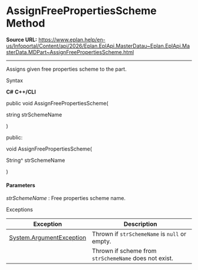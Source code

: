 # AssignFreePropertiesScheme Method

**Source URL:** https://www.eplan.help/en-us/Infoportal/Content/api/2026/Eplan.EplApi.MasterDatau~Eplan.EplApi.MasterData.MDPart~AssignFreePropertiesScheme.html

---

Assigns given free properties scheme to the part.

Syntax

**C#**
**C++/CLI**


public void AssignFreePropertiesScheme( 

   string strSchemeName

)

public:

void AssignFreePropertiesScheme( 

   String^ strSchemeName

)


#### Parameters

*strSchemeName*
:   Free properties scheme name.

Exceptions

| Exception | Description |
| --- | --- |
| [System.ArgumentException](#) | Thrown if `strSchemeName` is `null` or empty. |
|  | Thrown if scheme from `strSchemeName` does not exist. |
